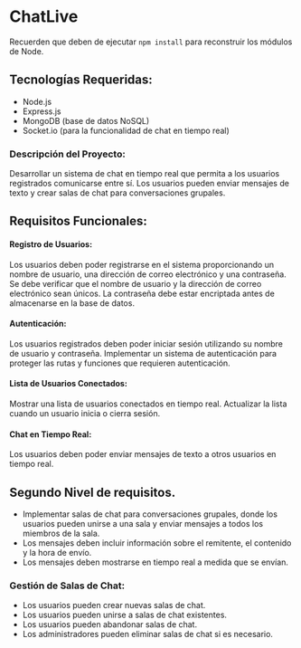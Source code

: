 # ChatLive

Recuerden que deben de ejecutar `npm install` para reconstruir los módulos de Node.

## Tecnologías Requeridas:

- Node.js
- Express.js
- MongoDB (base de datos NoSQL)
- Socket.io (para la funcionalidad de chat en tiempo real)

### Descripción del Proyecto:

Desarrollar un sistema de chat en tiempo real que permita a los usuarios registrados comunicarse entre sí. Los usuarios pueden enviar mensajes de texto y crear salas de chat para conversaciones grupales.

## Requisitos Funcionales:

#### Registro de Usuarios:

Los usuarios deben poder registrarse en el sistema proporcionando un nombre de usuario, una dirección de correo electrónico y una contraseña.
Se debe verificar que el nombre de usuario y la dirección de correo electrónico sean únicos.
La contraseña debe estar encriptada antes de almacenarse en la base de datos.

#### Autenticación:

Los usuarios registrados deben poder iniciar sesión utilizando su nombre de usuario y contraseña.
Implementar un sistema de autenticación para proteger las rutas y funciones que requieren autenticación.

#### Lista de Usuarios Conectados:

Mostrar una lista de usuarios conectados en tiempo real.
Actualizar la lista cuando un usuario inicia o cierra sesión.

#### Chat en Tiempo Real:

Los usuarios deben poder enviar mensajes de texto a otros usuarios en tiempo real.

## Segundo Nivel de requisitos.

- Implementar salas de chat para conversaciones grupales, donde los usuarios pueden unirse a una sala y enviar mensajes a todos los miembros de la sala.
- Los mensajes deben incluir información sobre el remitente, el contenido y la hora de envío.
- Los mensajes deben mostrarse en tiempo real a medida que se envían.

### Gestión de Salas de Chat:

- Los usuarios pueden crear nuevas salas de chat.
- Los usuarios pueden unirse a salas de chat existentes.
- Los usuarios pueden abandonar salas de chat.
- Los administradores pueden eliminar salas de chat si es necesario.
